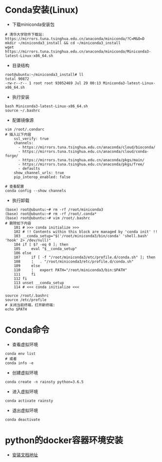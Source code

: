 # Conda安装(Linux)  

* 下载miniconda安装包  

``` text
# 清华大学软件下载站: https://mirrors.tuna.tsinghua.edu.cn/anaconda/miniconda/?C=M&O=D
mkdir ~/miniconda3_install && cd ~/miniconda3_install
wget https://mirrors.tuna.tsinghua.edu.cn/anaconda/miniconda/Miniconda3-latest-Linux-x86_64.sh
```

* 目录结构  

``` text
root@ubuntu:~/miniconda3_install# ll
total 90872
-rw-r--r-- 1 root root 93052469 Jul 29 00:13 Miniconda3-latest-Linux-x86_64.sh
```

* 执行安装  

``` text
bash Miniconda3-latest-Linux-x86_64.sh
source ~/.bashrc
```

* 配置镜像源  

``` text
vim /root/.condarc
# 插入以下内容
    ssl_verify: true
    channels:
      - https://mirrors.tuna.tsinghua.edu.cn/anaconda/cloud/bioconda/
      - https://mirrors.tuna.tsinghua.edu.cn/anaconda/cloud/conda-forge/
      - https://mirrors.tuna.tsinghua.edu.cn/anaconda/pkgs/main/
      - https://mirrors.tuna.tsinghua.edu.cn/anaconda/pkgs/free/
      - defaults
    show_channel_urls: true
    pip_interop_enabled: false

# 查看配置
conda config --show channels
```

* 执行卸载  

``` text
(base) root@ubuntu:~# rm -rf /root/miniconda3
(base) root@ubuntu:~# rm -rf /root/.conda*
(base) root@ubuntu:~# vim /root/.bashrc
# 删除如下内容
    101 # >>> conda initialize >>>
    102 # !! Contents within this block are managed by 'conda init' !!
    103 __conda_setup="$('/root/miniconda3/bin/conda' 'shell.bash' 'hook' 2> /dev/null)"
    104 if [ $? -eq 0 ]; then
    105     eval "$__conda_setup"
    106 else
    107     if [ -f "/root/miniconda3/etc/profile.d/conda.sh" ]; then
    108     ¦   . "/root/miniconda3/etc/profile.d/conda.sh"
    109     else
    110     ¦   export PATH="/root/miniconda3/bin:$PATH"
    111     fi
    112 fi
    113 unset __conda_setup
    114 # <<< conda initialize <<<

source /root/.bashrc
source /etc/profile
# 关闭当前终端，打开新终端:
echo $PATH
```

# Conda命令  

* 查看虚拟环境  

``` text
conda env list
# 或者
conda info -e
```

* 创建虚拟环境  

``` text
conda create -n rainsty python=3.6.5
```

* 进入虚拟环境  

``` text
conda activate rainsty
```

* 退出虚拟环境  

``` text
conda deactivate
```

# python的docker容器环境安装  

* [安装文档地址](../docker/Python.MD)
